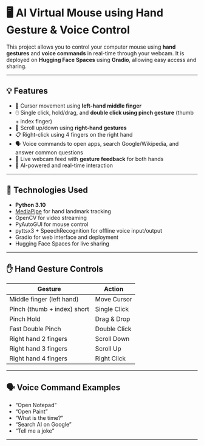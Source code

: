 # 🖥️ AI Virtual Mouse using Hand Gesture & Voice Control

This project allows you to control your computer mouse using **hand gestures** and **voice commands** in real-time through your webcam. It is deployed on **Hugging Face Spaces** using **Gradio**, allowing easy access and sharing.

---

## 💡 Features

- 🎯 Cursor movement using **left-hand middle finger**
- 🖱️ Single click, hold/drag, and **double click using pinch gesture** (thumb + index finger)
- 📜 Scroll up/down using **right-hand gestures**
- 📋 Right-click using 4 fingers on the right hand
- 🗣️ Voice commands to open apps, search Google/Wikipedia, and answer common questions
- 🔴 Live webcam feed with **gesture feedback** for both hands
- 🧠 AI-powered and real-time interaction

---

## 🧰 Technologies Used

- **Python 3.10**
- [MediaPipe](https://github.com/google/mediapipe) for hand landmark tracking
- OpenCV for video streaming
- PyAutoGUI for mouse control
- pyttsx3 + SpeechRecognition for offline voice input/output
- Gradio for web interface and deployment
- Hugging Face Spaces for live sharing

---

## ✋ Hand Gesture Controls

| Gesture                                | Action             |
|----------------------------------------|--------------------|
| Middle finger (left hand)              | Move Cursor        |
| Pinch (thumb + index) short            | Single Click       |
| Pinch Hold                             | Drag & Drop        |
| Fast Double Pinch                      | Double Click       |
| Right hand 2 fingers                   | Scroll Down        |
| Right hand 3 fingers                   | Scroll Up          |
| Right hand 4 fingers                   | Right Click        |

---

## 🗣️ Voice Command Examples

- “Open Notepad”
- “Open Paint”
- “What is the time?”
- “Search AI on Google”
- “Tell me a joke”

---


